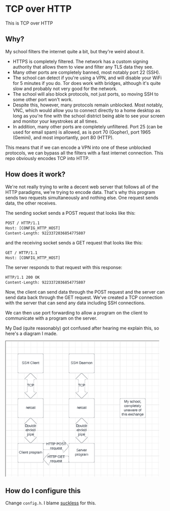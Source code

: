 # TCP over HTTP

This is TCP over HTTP

## Why?

My school filters the internet quite a bit, but they're weird about it.

* HTTPS is completely filtered. The network has a custom signing authority that
allows them to view and filter any TLS data they see.
* Many other ports are completely banned, most notably port 22 (SSH).
* The school can detect if you're using a VPN, and will disable your WiFi for 5
minutes if you do. Tor does work with bridges, although it's quite slow and
probably not very good for the network.
* The school will also block protocols, not just ports, so moving SSH to some
other port won't work.
* Despite this, however, many protocols remain unblocked. Most notably, VNC,
which would allow you to connect directly to a home desktop as long as you're
fine with the school district being able to see your screen and monitor your
keystrokes at all times.
* In addition, many other ports are completely unfiltered. Port 25 (can be used
for email spam) is allowed, as is port 70 (Gopher), port 1965 (Gemini), and most
importantly, port 80 (HTTP).

This means that if we can encode a VPN into one of these unblocked protocols, we
can bypass all the filters with a fast internet connection. This repo obviously
encodes TCP into HTTP.

## How does it work?

We're not really trying to write a decent web server that follows all of the
HTTP paradigms, we're trying to encode data. That's why this program sends two
requests simultaneously and nothing else. One request sends data, the other
receives.

The sending socket sends a POST request that looks like this:

    POST / HTTP/1.1
    Host: [CONFIG_HTTP_HOST]
    Content-Length: 9223372036854775807

and the receiving socket sends a GET request that looks like this:

    GET / HTTP/1.1
    Host: [CONFIG_HTTP_HOST]

The server responds to that request with this response:

    HTTP/1.1 200 OK
    Content-Length: 9223372036854775807

Now, the client can send data through the POST request and the server can send
data back through the GET request. We've created a TCP connection with the
server that can send any data including SSH connections.

We can then use port forwarding to allow a program on the client to communicate
with a program on the server.

My Dad (quite reasonably) got confused after hearing me explain this, so here's
a diagram I made.

![Diagram explaining this cursed configuration](https://raw.githubusercontent.com/NateChoe1/tcp-over-http/master/diagram.png)

## How do I configure this

Change `config.h`. I blame [suckless](https://suckless.org) for this.
